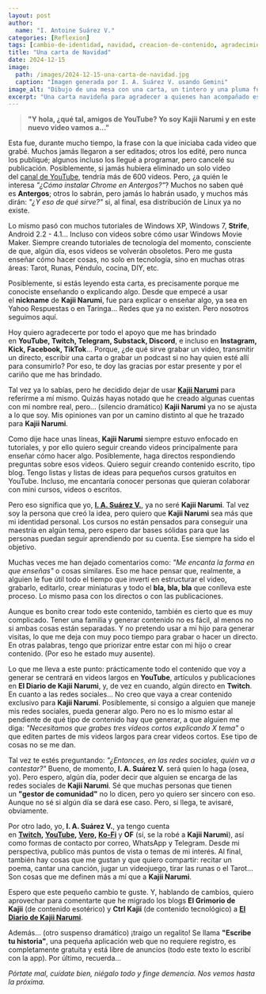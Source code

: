 ```yaml
---
layout: post
author:
  name: "I. Antoine Suárez V."
categories: [Reflexion]
tags: [cambio-de-identidad, navidad, creacion-de-contenido, agradecimiento, comunidad]
title: "Una carta de Navidad"
date: 2024-12-15
image:
  path: /images/2024-12-15-una-carta-de-navidad.jpg
  caption: "Imagen generada por I. A. Suárez V. usando Gemini"
image_alt: "Dibujo de una mesa con una carta, un tintero y una pluma fuente"
excerpt: "Una carta navideña para agradecer a quienes han acompañado este camino como Kajii Narumi, y compartir el futuro del proyecto, ahora más colectivo y enfocado en el conocimiento libre."
---
```



> **"Y hola, ¿qué tal, amigos de YouTube? Yo soy Kajii Narumi y en este nuevo video vamos a..."**

Esta fue, durante mucho tiempo, la frase con la que iniciaba cada video que grabé. Muchos jamás llegaron a ser editados; otros los edité, pero nunca los publiqué; algunos incluso los llegué a programar, pero cancelé su publicación. Posiblemente, si jamás hubiera eliminado un solo video del [canal de YouTube](https://www.youtube.com/channel/UCPjT4JmZglYBRGkD1DtUJrg), tendría más de 600 videos. Pero, ¿a quién le interesa _"¿Cómo instalar Chrome en Antergos?"_? Muchos no saben qué es **Antergos**; otros lo sabrán, pero jamás lo habrán usado, y muchos más dirán: _"¿Y eso de qué sirve?"_ si, al final, esa distribución de Linux ya no existe.

Lo mismo pasó con muchos tutoriales de Windows XP, Windows 7, **Strife**, Android 2.2 - 4.1... Incluso con videos sobre cómo usar Windows Movie Maker. Siempre creando tutoriales de tecnología del momento, consciente de que, algún día, esos videos se volverán obsoletos. Pero me gusta enseñar cómo hacer cosas, no solo en tecnología, sino en muchas otras áreas: Tarot, Runas, Péndulo, cocina, DIY, etc.

Posiblemente, si estás leyendo esta carta, es precisamente porque me conociste enseñando o explicando algo. Desde que empecé a usar el **nickname** de **Kajii Narumi**, fue para explicar o enseñar algo, ya sea en Yahoo Respuestas o en Taringa... Redes que ya no existen. Pero nosotros seguimos aquí.

Hoy quiero agradecerte por todo el apoyo que me has brindado en **YouTube, Twitch, Telegram, Substack, Discord**, e incluso en **Instagram, Kick, Facebook, TikTok**... Porque, ¿de qué sirve grabar un video, transmitir un directo, escribir una carta o grabar un podcast si no hay quien esté allí para consumirlo? Por eso, te doy las gracias por estar presente y por el cariño que me has brindado.

Tal vez ya lo sabías, pero he decidido dejar de usar **[Kajii Narumi](https://bio.site/KajiiNarumi)** para referirme a mí mismo. Quizás hayas notado que he creado algunas cuentas con mi nombre real, pero... (silencio dramático) **Kajii Narumi** ya no se ajusta a lo que soy. Mis opiniones van por un camino distinto al que he trazado para **Kajii Narumi**.

Como dije hace unas líneas, **Kajii Narumi** siempre estuvo enfocado en tutoriales, y por ello quiero seguir creando videos principalmente para enseñar cómo hacer algo. Posiblemente, haga directos respondiendo preguntas sobre esos videos. Quiero seguir creando contenido escrito, tipo blog. Tengo listas y listas de ideas para pequeños cursos gratuitos en YouTube. Incluso, me encantaría conocer personas que quieran colaborar con mini cursos, videos o escritos.

Pero eso significa que yo, **[I. A. Suárez V.](https://bio.site/iasuarezv)**, ya no seré **Kajii Narumi**. Tal vez soy la persona que creó la idea, pero quiero que **Kajii Narumi** sea más que mi identidad personal. Los cursos no están pensados para conseguir una maestría en algún tema, pero espero dar bases sólidas para que las personas puedan seguir aprendiendo por su cuenta. Ese siempre ha sido el objetivo.

Muchas veces me han dejado comentarios como: _"Me encanta la forma en que enseñas"_ o cosas similares. Eso me hace pensar que, realmente, a alguien le fue útil todo el tiempo que invertí en estructurar el video, grabarlo, editarlo, crear miniaturas y todo el **bla, bla, bla** que conlleva este proceso. Lo mismo pasa con los directos o con las publicaciones.

Aunque es bonito crear todo este contenido, también es cierto que es muy complicado. Tener una familia y generar contenido no es fácil, al menos no si ambas cosas están separadas. Y no pretendo usar a mi hijo para generar visitas, lo que me deja con muy poco tiempo para grabar o hacer un directo. En otras palabras, tengo que priorizar entre estar con mi hijo o crear contenido. (Por eso he estado muy ausente).

Lo que me lleva a este punto: prácticamente todo el contenido que voy a generar se centrará en videos largos en **YouTube**, artículos y publicaciones en **El Diario de Kajii Narumi**, y, de vez en cuando, algún directo en **Twitch**. En cuanto a las redes sociales... No creo que vaya a crear contenido exclusivo para **Kajii Narumi**. Posiblemente, si consigo a alguien que maneje mis redes sociales, pueda generar algo. Pero no es lo mismo estar al pendiente de qué tipo de contenido hay que generar, a que alguien me diga: _"Necesitamos que grabes tres videos cortos explicando X tema"_ o que editen partes de mis videos largos para crear videos cortos. Ese tipo de cosas no se me dan.

Tal vez te estés preguntando: _"¿Entonces, en las redes sociales, quién va a contestar?"_ Bueno, de momento, **I. A. Suárez V.** será quien lo haga (osea, yo). Pero espero, algún día, poder decir que alguien se encarga de las redes sociales de **Kajii Narumi**. Sé que muchas personas que tienen un **"gestor de comunidad"** no lo dicen, pero yo quiero ser sincero con eso. Aunque no sé si algún día se dará ese caso. Pero, si llega, te avisaré, obviamente.

Por otro lado, yo, **I. A. Suárez V.**, ya tengo cuenta en **[Twitch](https://www.twitch.tv/iasuarezv), [YouTube](https://www.youtube.com/@iasuarezv), [Vero](https://vero.co/iasuarezv), [Ko-Fi](https://onlyfans.com/iasuarezv)** y **OF** (sí, se la robé a **Kajii Narumi**), así como formas de contacto por correo, WhatsApp y Telegram. Desde mi perspectiva, publico más puntos de vista o temas de mi interés. Al final, también hay cosas que me gustan y que quiero compartir: recitar un poema, cantar una canción, jugar un videojuego, tirar las runas o el Tarot... Son cosas que me definen más a mí que a **Kajii Narumi**.

Espero que este pequeño cambio te guste. Y, hablando de cambios, quiero aprovechar para comentarte que he migrado los blogs **El Grimorio de Kajii** (de contenido esotérico) y **Ctrl Kajii** (de contenido tecnológico) a **[El Diario de Kajii Narumi](https://blog.kajiinarumi.com/)**.

Además... (otro suspenso dramático) ¡traigo un regalito! Se llama **"Escribe tu historia"**, una pequeña aplicación web que no requiere registro, es completamente gratuita y está libre de anuncios (todo este texto lo escribí con la app). Por último, recuerda...

_Pórtate mal, cuídate bien, niégalo todo y finge demencia. Nos vemos hasta la próxima._
